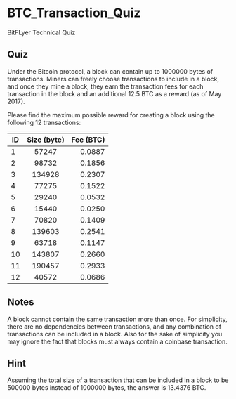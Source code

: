 # BTC_Transaction_Quiz
 BitFLyer Technical Quiz

## Quiz 
Under the Bitcoin protocol, a block can contain up to 1000000 bytes of transactions. 
Miners can freely choose transactions to include in a block, and once they mine a block, they earn the transaction fees for each transaction in the block and an additional 12.5 BTC as a reward (as of May 2017).

Please find the maximum possible reward for creating a block using the following 12 transactions:

| ID   | Size (byte)   | Fee (BTC)  |
| -----|:-------------:| ----------:|
| 1    | 57247         | 0.0887     |
| 2    | 98732         | 0.1856     |
| 3    | 134928        | 0.2307     |
| 4    | 77275         | 0.1522     |
| 5    | 29240         | 0.0532     |
| 6    | 15440         | 0.0250     |
| 7    | 70820         | 0.1409     |
| 8    | 139603        | 0.2541     |
| 9    | 63718         | 0.1147     |
| 10   | 143807        | 0.2660     |
| 11   | 190457        | 0.2933     |
| 12   | 40572         | 0.0686     |

## Notes 
A block cannot contain the same transaction more than once. 
For simplicity, there are no dependencies between transactions, and any combination of transactions can be included in a block. 
Also for the sake of simplicity you may ignore the fact that blocks must always contain a coinbase transaction.

## Hint 
Assuming the total size of a transaction that can be included in a block to be 500000 bytes instead of 1000000 bytes, the answer is 13.4376 BTC.
